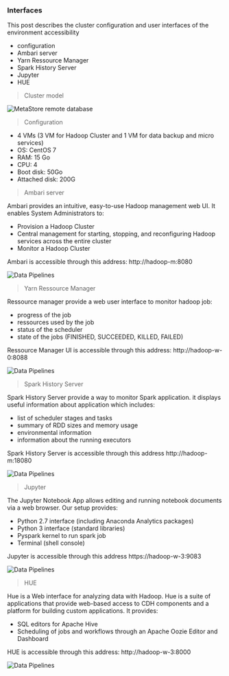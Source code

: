 ### Interfaces

This post describes the cluster configuration and user interfaces of the environment accessibility
- configuration
- Ambari server
- Yarn Ressource Manager
- Spark History Server
- Jupyter
- HUE


> Cluster model

![MetaStore remote database](https://github.com/agambov/oic-interfaces/blob/master/img/archi.png)

> Configuration
- 4 VMs (3 VM for Hadoop Cluster and 1 VM for data backup and micro services)
- OS: CentOS 7
- RAM: 15 Go
- CPU: 4
- Boot disk: 50Go
- Attached disk: 200G


> Ambari server

Ambari provides an intuitive, easy-to-use Hadoop management web UI. It enables System Administrators to:
- Provision a Hadoop Cluster
- Central management for starting, stopping, and reconfiguring Hadoop services across the entire cluster
- Monitor a Hadoop Cluster

Ambari is accessible through this address: http://hadoop-m:8080

![Data Pipelines](https://github.com/agambov/oic-interfaces/blob/master/img/ambari.png)

> Yarn Ressource Manager  

Ressource manager provide a web user interface to monitor hadoop job:
- progress of the job
- ressources used by the job
- status of the scheduler
- state of the jobs (FINISHED, SUCCEEDED, KILLED, FAILED)

Ressource Manager UI is accessible through this address: http://hadoop-w-0:8088

![Data Pipelines](https://github.com/agambov/oic-interfaces/blob/master/img/yarn2.png)

> Spark History Server  

Spark History Server provide a way to monitor Spark application. it displays useful information about application which includes:
- list of scheduler stages and tasks
- summary of RDD sizes and memory usage
- environmental information
- information about the running executors

Spark History Server is accessible through this address http://hadoop-m:18080

![Data Pipelines](https://github.com/agambov/oic-interfaces/blob/master/img/spark.png)

> Jupyter  

The Jupyter Notebook App allows editing and running notebook documents via a web browser. Our setup provides:
- Python 2.7 interface (including Anaconda Analytics packages)
- Python 3 interface (standard libraries)
- Pyspark kernel to run spark job
- Terminal (shell console)

Jupyter is accessible through this address https://hadoop-w-3:9083

![Data Pipelines](https://github.com/agambov/oic-interfaces/blob/master/img/jupyter.png)

> HUE  

Hue is a Web interface for analyzing data with Hadoop. Hue is a suite of applications that provide web-based access to CDH components and a platform for building custom applications. It provides:
- SQL editors for Apache Hive
- Scheduling of jobs and workflows through an Apache Oozie Editor and Dashboard

HUE is accessible through this address: http://hadoop-w-3:8000

![Data Pipelines](https://github.com/agambov/oic-interfaces/blob/master/img/hue.png)
